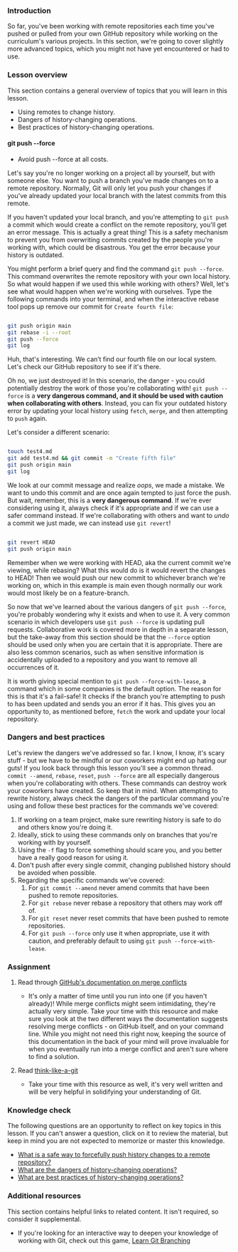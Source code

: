 
### Introduction  

So far, you've been working with remote repositories each time you've pushed or pulled from your own GitHub repository while working on the curriculum's various projects. In this section, we're going to cover  slightly more advanced topics, which you might not have yet encountered or had to use.

### Lesson overview

This section contains a general overview of topics that you will learn in this lesson.

- Using remotes to change history.
- Dangers of history-changing operations.
- Best practices of history-changing operations.

#### git push -\-force

- Avoid push -\-force at all costs.

Let's say you're no longer working on a project all by yourself, but with someone else. You want to push a branch you've made changes on to a remote repository. Normally, Git will only let you push your changes if you've already updated your local branch with the latest commits from this remote.

If you haven't updated your local branch, and you're attempting to `git push` a commit which would create a conflict on the remote repository, you'll get an error message. This is actually a great thing! This is a safety mechanism to prevent you from overwriting commits created by the people you're working with, which could be disastrous. You get the error because your history is outdated.

You might perform a brief query and find the command `git push --force`. This command overwrites the remote repository with your own local history. So what would happen if we used this while working with others? Well, let's see what would happen when we're working with ourselves. Type the following commands into your terminal, and when the interactive rebase tool pops up remove our commit for `Create fourth file`:

```bash

git push origin main
git rebase -i --root
git push --force
git log

```

Huh, that's interesting. We can’t find our fourth file on our local system. Let's check our GitHub repository to see if it's there.

Oh no, we just destroyed it!  In this scenario, the danger - you could potentially destroy the work of those you're collaborating with! `git push --force` is a **very dangerous command, and it should be used with caution when collaborating with others**. Instead, you can fix your outdated history error by updating your local history using `fetch`, `merge`, and then attempting to `push` again.

Let's consider a different scenario:

```bash

touch test4.md
git add test4.md && git commit -m "Create fifth file"
git push origin main
git log

```

We look at our commit message and realize *oops*, we made a mistake. We want to undo this commit and are once again tempted to just force the push. But wait, remember, this is a **very dangerous command**. If we're ever considering using it, always check if it's appropriate and if we can use a safer command instead. If we're collaborating with others and want to *undo* a commit we just made, we can instead use `git revert`!

```bash

git revert HEAD
git push origin main
```

Remember when we were working with HEAD, aka the current commit we're viewing, while rebasing? What this would do is it would revert the changes to HEAD! Then we would push our new commit to whichever branch we're working on, which in this example is main even though normally our work would most likely be on a feature-branch.

So now that we've learned about the various dangers of `git push --force`, you're probably wondering why it exists and when to use it. A very common scenario in which developers use `git push --force` is updating pull requests. Collaborative work is covered more in depth in a separate lesson, but the take-away from this section should be that the `--force` option should be used only when you are certain that it is appropriate. There are also less common scenarios, such as when sensitive information is accidentally uploaded to a repository and you want to remove all occurrences of it.

<span id='force-with-lease'>It is worth giving special mention to `git push --force-with-lease`</span>, a command which in some companies is the default option. The reason for this is that it's a fail-safe! It checks if the branch you're attempting to push to has been updated and sends you an error if it has. This gives you an opportunity to, as mentioned before, `fetch` the work and update your local repository.

### Dangers and best practices

Let's review the dangers we've addressed so far. I know, I know, it's scary stuff - but we have to be mindful or our coworkers might end up hating our guts! If you look back through this lesson you'll see a common thread. `commit --amend`, `rebase`, `reset`, `push --force` are all especially dangerous when you're collaborating with others. <span id='dangers'>These commands can destroy work your coworkers have created</span>. So keep that in mind. When attempting to rewrite history, always check the dangers of the particular command you're using and follow these best practices for the commands we've covered:

<span id='best-practices'></span>

1. If working on a team project, make sure rewriting history is safe to do and others know you're doing it.
1. Ideally, stick to using these commands only on branches that you're working with by yourself.
1. Using the `-f` flag to force something should scare you, and you better have a really good reason for using it.
1. Don't push after every single commit, changing published history should be avoided when possible.
1. Regarding the specific commands we've covered:
    1. For `git commit --amend` never amend commits that have been pushed to remote repositories.
    1. For `git rebase` never rebase a repository that others may work off of.
    1. For `git reset` never reset commits that have been pushed to remote repositories.
    1. For `git push --force` only use it when appropriate, use it with caution, and preferably default to using `git push --force-with-lease`.

### Assignment

<div class="lesson-content__panel" markdown="1">

1. Read through [GitHub's documentation on merge conflicts](https://docs.github.com/en/pull-requests/collaborating-with-pull-requests/addressing-merge-conflicts/about-merge-conflicts)
    - It's only a matter of time until you run into one (if you haven't already)! While merge conflicts might seem intimidating, they're actually very simple. Take your time with this resource and make sure you look at the two different ways the documentation suggests resolving merge conflicts - on GitHub itself, and on your command line. While you might not need this right now, keeping the source of this documentation in the back of your mind will prove invaluable for when you eventually run into a merge conflict and aren't sure where to find a solution.

1. Read [think-like-a-git](http://think-like-a-git.net/)
    - Take your time with this resource as well, it's very well written and will be very helpful in solidifying your understanding of Git.

</div>

### Knowledge check

The following questions are an opportunity to reflect on key topics in this lesson. If you can't answer a question, click on it to review the material, but keep in mind you are not expected to memorize or master this knowledge.

- [What is a safe way to forcefully push history changes to a remote repository?](#force-with-lease)
- [What are the dangers of history-changing operations?](#dangers)
- [What are best practices of history-changing operations?](#best-practices)

### Additional resources

This section contains helpful links to related content. It isn't required, so consider it supplemental.

- If you're looking for an interactive way to deepen your knowledge of working with Git, check out this game, [Learn Git Branching](https://learngitbranching.js.org/)
